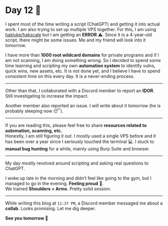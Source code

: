 # Day 12 🚀

I spent most of the time writing a script (ChatGPT) and getting it into actual work. I am also trying to set up multiple VPS together. For this, I am using [hakluke/hakscale](https://github.com/hakluke/hakscale) but I am getting an **ERROR** ⚠️. Since it is a 4-year-old script, there might be some issues. Me and my friend will look into it tomorrow.

I have more than **1000 root wildcard domains** for private programs and if I am not scanning, I am doing something wrong. So I decided to spend some time learning and scripting my own **automation system** to identify vulns, quick wins, new assets, etc. It is not done yet, and I believe I have to spend consistent time on this every day. It is a never-ending process.

---

Other than that, I collaborated with a Discord member to report an **IDOR**. Still investigating to increase the impact.

Another member also reported an issue. I will write about it tomorrow (he is probably sleeping now 😴).

---

If you are reading this, please feel free to share **resources related to automation, scanning, etc.**  
Honestly, I am still figuring it out. I mostly used a single VPS before and it has been over a year since I seriously touched the terminal 💻. I stuck to **manual bug hunting** for a while, mainly using Burp Suite and browser.

---

My day mostly revolved around scripting and asking real questions to ChatGPT.

I woke up late in the morning and didn’t feel like going to the gym, but I managed to go in the evening. **Feeling proud** 💪.  
We trained **Shoulders + Arms**. Pretty solid session.

---

While writing this blog at `11:37 PM`, a Discord member messaged me about a **collab**. Looks promising. Let me dig deeper.

**See you tomorrow 👋**
